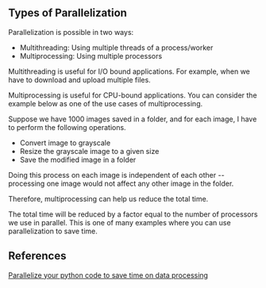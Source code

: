 ## Types of Parallelization

Parallelization is possible in two ways:

- Multithreading: Using multiple threads of a process/worker
- Multiprocessing: Using multiple processors

Multithreading is useful for I/O bound applications. For example, when we have to download and upload multiple files.

Multiprocessing is useful for CPU-bound applications. You can consider the  example below as one of the use cases of multiprocessing.

Suppose we have 1000 images saved in a folder, and for each image, I have to perform the following operations.

- Convert image to grayscale
- Resize the grayscale image to a given size
- Save the modified image in a folder

Doing this process on each image is independent of each other -- processing one image would not affect any other image in the folder. 

Therefore, multiprocessing can help us reduce the total time. 

The total time will be reduced by a factor equal to the number of processors we use in parallel. This is one of many examples where you can use parallelization to save time.


## References

[Parallelize your python code to save time on data processing](https://towardsdatascience.com/parallelize-your-python-code-to-save-time-on-data-processing-805934b826e2)

